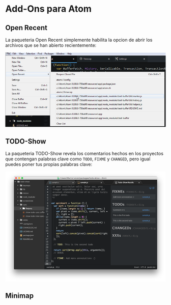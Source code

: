 # Add-Ons para Atom

## Open Recent

  La paqueteria Open Recent simplemente habilita la opcion de abrir los archivos que se han abierto
  recientemente:

  ![PaqueteOpen](Images/open.png)

## TODO-Show

La paqueteria TODO-Show revela los comentarios hechos en los proyectos que contengan palabras clave como
`TODO`, `FIXME` y `CHANGED`, pero igual puedes poner tus propias palabras clave:

  ![PaqueteTODO](Images/TODO-Show.png)

## Minimap
